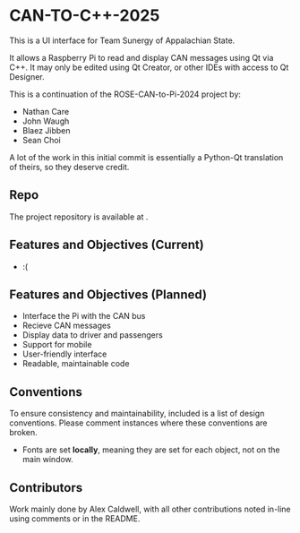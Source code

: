 # CAN-TO-C++-2025

This is a UI interface for Team Sunergy of Appalachian State.

It allows a Raspberry Pi to read and display CAN messages using 
Qt via C++. It may only be edited using Qt Creator, or other IDEs
with access to Qt Designer.

This is a continuation of the ROSE-CAN-to-Pi-2024 project by:
- Nathan Care
- John Waugh
- Blaez Jibben
- Sean Choi

A lot of the work in this initial commit is essentially a Python-Qt
translation of theirs, so they deserve credit.

## Repo

The project repository is available at .

## Features and Objectives (Current)

-   :( 

## Features and Objectives (Planned)

- Interface the Pi with the CAN bus
- Recieve CAN messages
- Display data to driver and passengers
- Support for mobile
- User-friendly interface
- Readable, maintainable code

## Conventions 

To ensure consistency and maintainability, included is a list of 
design conventions. Please comment instances where these conventions
are broken.

- Fonts are set **locally**, meaning they are set for each object, not
on the main window. 

## Contributors

Work mainly done by Alex Caldwell, with all other contributions noted
in-line using comments or in the README.
